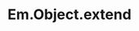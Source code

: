 ---
title: Em.Object.extend
template: topic.jade
tags: [ object ]
description: declare a new class that is a descendant of Ember.Object
arguments:
    mixins:
        required: false
        description: single instance or an array of instances of Em.Mixin to be used when creating instances of this class
    "{}":
        required: false
        description: object hash of properties to be used as instance variables and methods by instances of this class
        open: true
---
